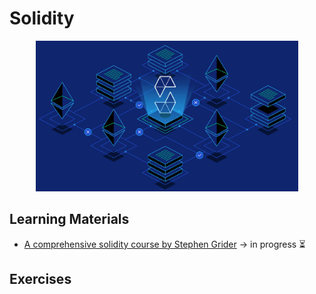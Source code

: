 # Solidity

<p align="center">
  <kbd>
    <img width="420" src="../../assets/images/solidity.jpg">
  </kbd>
</p>

## Learning Materials

- [A comprehensive solidity course by Stephen Grider](https://www.udemy.com/course/ethereum-and-solidity-the-complete-developers-guide/) &rarr; in progress ⏳

## Exercises
